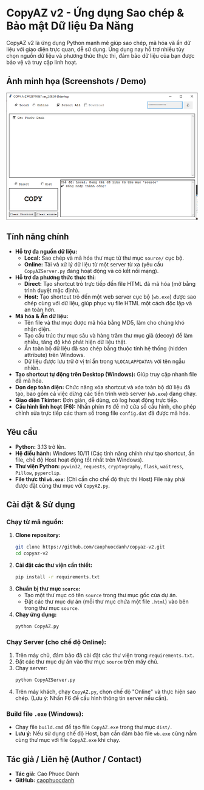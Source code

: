 # CopyAZ v2 - Ứng dụng Sao chép & Bảo mật Dữ liệu Đa Năng

CopyAZ v2 là ứng dụng Python mạnh mẽ giúp sao chép, mã hóa và ẩn dữ liệu với giao diện trực quan, dễ sử dụng. Ứng dụng nay hỗ trợ nhiều tùy chọn nguồn dữ liệu và phương thức thực thi, đảm bảo dữ liệu của bạn được bảo vệ và truy cập linh hoạt.

## Ảnh minh họa (Screenshots / Demo)
![Client GUI](CopyAZ.png)

## Tính năng chính
- **Hỗ trợ đa nguồn dữ liệu:**
  - **Local:** Sao chép và mã hóa thư mục từ thư mục `source/` cục bộ.
  - **Online:** Tải và xử lý dữ liệu từ một server từ xa (yêu cầu `CopyAZServer.py` đang hoạt động và có kết nối mạng).
- **Hỗ trợ đa phương thức thực thi:**
  - **Direct:** Tạo shortcut trỏ trực tiếp đến file HTML đã mã hóa (mở bằng trình duyệt mặc định).
  - **Host:** Tạo shortcut trỏ đến một web server cục bộ (`wb.exe`) được sao chép cùng với dữ liệu, giúp phục vụ file HTML một cách độc lập và an toàn hơn.
- **Mã hóa & Ẩn dữ liệu:**
  - Tên file và thư mục được mã hóa bằng MD5, làm cho chúng khó nhận diện.
  - Tạo cấu trúc thư mục sâu và hàng trăm thư mục giả (decoy) để làm nhiễu, tăng độ khó phát hiện dữ liệu thật.
  - Ẩn toàn bộ dữ liệu đã sao chép bằng thuộc tính hệ thống (hidden attribute) trên Windows.
  - Dữ liệu được lưu trữ ở vị trí ẩn trong `%LOCALAPPDATA%` với tên ngẫu nhiên.
- **Tạo shortcut tự động trên Desktop (Windows):** Giúp truy cập nhanh file đã mã hóa.
- **Dọn dẹp toàn diện:** Chức năng xóa shortcut và xóa toàn bộ dữ liệu đã tạo, bao gồm cả việc dừng các tiến trình web server (`wb.exe`) đang chạy.
- **Giao diện Tkinter:** Đơn giản, dễ dùng, có log hoạt động trực tiếp.
- **Cấu hình linh hoạt (F6):** Nhấn phím `F6` để mở cửa sổ cấu hình, cho phép chỉnh sửa trực tiếp các tham số trong file `config.dat` đã được mã hóa.

## Yêu cầu
- **Python:** 3.13 trở lên.
- **Hệ điều hành:** Windows 10/11 (Các tính năng chính như tạo shortcut, ẩn file, chế độ Host hoạt động tốt nhất trên Windows).
- **Thư viện Python:** `pywin32`, `requests`, `cryptography`, `flask`, `waitress`, `Pillow`, `pyperclip`.
- **File thực thi `wb.exe`:** (Chỉ cần cho chế độ thực thi Host) File này phải được đặt cùng thư mục với `CopyAZ.py`.

## Cài đặt & Sử dụng

### Chạy từ mã nguồn:
1.  **Clone repository:**
    ```bash
    git clone https://github.com/caophuocdanh/copyaz-v2.git
    cd copyaz-v2
    ```
2.  **Cài đặt các thư viện cần thiết:**
    ```bash
    pip install -r requirements.txt
    ```
3.  **Chuẩn bị thư mục `source`:**
    - Tạo một thư mục có tên `source` trong thư mục gốc của dự án.
    - Đặt các thư mục dự án (mỗi thư mục chứa một file `.html`) vào bên trong thư mục `source`.
4.  **Chạy ứng dụng:**
    ```bash
    python CopyAZ.py
    ```

### Chạy Server (cho chế độ Online):
1.  Trên máy chủ, đảm bảo đã cài đặt các thư viện trong `requirements.txt`.
2.  Đặt các thư mục dự án vào thư mục `source` trên máy chủ.
3.  Chạy server:
    ```bash
    python CopyAZServer.py
    ```
4.  Trên máy khách, chạy `CopyAZ.py`, chọn chế độ "Online" và thực hiện sao chép. (Lưu ý: Nhấn F6 để cấu hình thông tin server nếu cần).

### Build file `.exe` (Windows):
- Chạy file `build.cmd` để tạo file `CopyAZ.exe` trong thư mục `dist/`.
- **Lưu ý:** Nếu sử dụng chế độ Host, bạn cần đảm bảo file `wb.exe` cũng nằm cùng thư mục với file `CopyAZ.exe` khi chạy.

## Tác giả / Liên hệ (Author / Contact)
- **Tác giả:** Cao Phuoc Danh
- **GitHub:** [caophuocdanh](https://github.com/caophuocdanh)